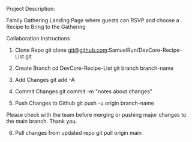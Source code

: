 Project Description:

Family Gathering Landing Page where guests can RSVP and choose a Recipe to Bring to the Gathering

Collaboration Instructions

1. Clone Repo
git clone git@github.com:SamuelRun/DevCore-Recipe-List.git

2. Create Branch
cd DevCore-Recipe-List
git branch branch-name

3. Add Changes
git add -A

4. Commit Changes
git commit -m "notes about changes"

5. Push Changes to Github
git push -u origin branch-name

Please check with the team before merging or pushing major changes to the main branch.  Thank you.

6. Pull changes from updated repo
git pull origin main